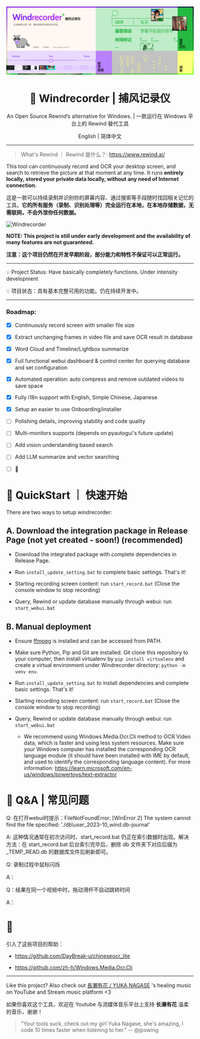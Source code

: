 ![Windrecorder](https://github.com/Antonoko/Windrecorder/blob/main/__assets__/product-header-cn.jpg)
<h1 align="center"> 🦝 Windrecorder | 捕风记录仪</h1>
<p align="center"> An Open Source Rewind’s alternative for Windows. | 一款运行在 Windows 平台上的 Rewind 替代工具</p>

<p align="center"> English  | 简体中文 </p>

---
> What's Rewind ｜ Rewind 是什么？: https://www.rewind.ai/

This tool can continuously record and OCR your desktop screen, and search to retrieve the picture at that moment at any time.
It runs **entirely locally, stored your private data locally, without any need of Internet connection.**

这是一款可以持续录制并识别你的屏幕内容、通过搜索等手段随时找回相关记忆的工具。**它的所有服务（录制、识别处理等）完全运行在本地，在本地存储数据，无需联网，不会外泄你任何数据。**


![Windrecorder](https://github.com/Antonoko/Windrecorder/blob/main/__assets__/preview.png)


**NOTE: This project is still under early development and the availability of many features are not guaranteed.** 

**注意：这个项目仍然在开发早期阶段，部分能力和特性不保证可以正常运行。**

----

💡 Project Status: Have basically completely functions. Under intensity development

💡 项目状态：具有基本完整可用的功能。仍在持续开发中。

---

### Roadmap:
- [x] Continuously record screen with smaller file size
- [x] Extract unchanging frames in video file and save OCR result in database
- [x] Word Cloud and Timeline/Lightbox summarize
- [x] Full functional webui dashboard & control center for querying database and set configuration
- [x] Automated operation: auto compress and remove outdated videos to save space
- [x] Fully i18n support with English, Simple Chinese, Japanese
- [x] Setup an easier to use Onboarding/installer
- [ ] Polishing details, improving stability and code quality
- [ ] Multi-monitors supports (depends on pyautogui's future update)
- [ ] Add vision understanding based search
- [ ] Add LLM summarize and vector searching
- [ ] 🤔


# 🦝 QuickStart ｜ 快速开始

There are two ways to setup windrecorder:

## A. Download the integration package in Release Page (not yet created - soon!) (recommended)

- Download the integrated package with complete dependencies in Release Page.

- Run `install_update_setting.bat` to complete basic settings. That's it!

- Starting recording screen content: run `start_record.bat` (Close the console window to stop recording)

- Query, Rewind or update database manually through webui: run  `start_webui.bat`

## B. Manual deployment

- Ensure [ffmpeg](https://ffmpeg.org/) is installed and can be accessed from PATH.

- Make sure Python, Pip and Git are installed. Git clone this repository to your computer, then install virtualenv by `pip install virtualenv` and create a virtual environment under Windrecorder directory: `python -m venv env`. 

- Run `install_update_setting.bat` to install dependencies and complete basic settings. That's it!

- Starting recording screen content: run `start_record.bat` (Close the console window to stop recording)

- Query, Rewind or update database manually through webui: run  `start_webui.bat`

    - We recommend using Windows.Media.Ocr.Cli method to OCR Video data, which is faster and using less system resources. Make sure your Windows computer has installed the corresponding OCR language module (it should have been installed with IME by default, and used to identify the corresponding language content). For more information: https://learn.microsoft.com/en-us/windows/powertoys/text-extractor


# 🦝 Q&A | 常见问题
Q: 在打开webui时提示：FileNotFoundError: [WinError 2] The system cannot find the file specified: './db\\user_2023-10_wind.db-journal'

A: 这种情况通常在初次访问时、start_record.bat 仍正在索引数据时出现。解决方法：在 start_record.bat 后台索引完毕后，删除 db 文件夹下对应后缀为 _TEMP_READ.db 的数据库文件后刷新即可。

Q: 录制过程中鼠标闪烁

A：

Q：结果在同一个视频中时，拖动滑杆不自动跳转时间

A：


# 🧡
引入了这些项目的帮助：

- https://github.com/DayBreak-u/chineseocr_lite

- https://github.com/zh-h/Windows.Media.Ocr.Cli

---

Like this project? Also check out [長瀬有花 / YUKA NAGASE](https://www.youtube.com/channel/UCf-PcSHzYAtfcoiBr5C9DZA) 's healing music on YouTube and Stream music platform <3

如果你喜欢这个工具，欢迎在 Youtube 与流媒体音乐平台上支持 **长濑有花** 温柔的音乐，谢谢！

> "Your tools suck, check out my girl Yuka Nagase, she's amazing, I code 10 times faster when listening to her." -- @jpswing
